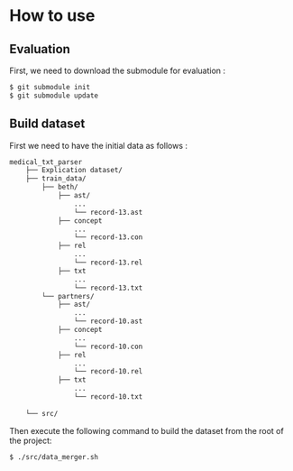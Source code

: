 
# How to use 
## Evaluation
First, we need to download the submodule for evaluation :
```bash
$ git submodule init
$ git submodule update
```

## Build dataset
First we need to have the initial data as follows :

```bash
medical_txt_parser
	├── Explication dataset/
	├── train_data/
		├── beth/
			├── ast/
				...
				└── record-13.ast
			├── concept
				...
				└── record-13.con
			├── rel
				...
				└── record-13.rel
			├── txt
				...
				└── record-13.txt
		└── partners/
			├── ast/
				...
				└── record-10.ast
			├── concept
				...
				└── record-10.con
			├── rel
				...
				└── record-10.rel
			├── txt
				...
				└── record-10.txt
	
	└── src/                
```

Then execute the following command to build the dataset from the root of the project:
```bash
$ ./src/data_merger.sh
```

